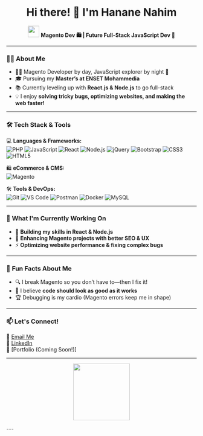<h1 align="center">Hi there! 👋 I'm Hanane Nahim</h1>

<p align="center">
  <img src="https://media.giphy.com/media/hvRJCLFzcasrR4ia7z/giphy.gif" width="30px"/>
  <b> Magento Dev 🛍 | Future Full-Stack JavaScript Dev 🚀</b>
</p>

---

### 🦸‍♀️ **About Me**
- 👩‍💻 Magento Developer by day, JavaScript explorer by night 🌙
-  🎓 Pursuing my **Master’s at ENSET Mohammedia**  
- 📚 Currently leveling up with **React.js & Node.js** to go full-stack  
- 💡 I enjoy **solving tricky bugs, optimizing websites, and making the web faster!**  
---

### 🛠 **Tech Stack & Tools**  

💻 **Languages & Frameworks:**  
![PHP](https://img.shields.io/badge/PHP-777BB4?style=for-the-badge&logo=php&logoColor=white)
![JavaScript](https://img.shields.io/badge/JavaScript-F7DF1E?style=for-the-badge&logo=javascript&logoColor=black)
![React](https://img.shields.io/badge/React-61DAFB?style=for-the-badge&logo=react&logoColor=black)
![Node.js](https://img.shields.io/badge/Node.js-339933?style=for-the-badge&logo=nodedotjs&logoColor=white)
![jQuery](https://img.shields.io/badge/jQuery-0769AD?style=for-the-badge&logo=jquery&logoColor=white)
![Bootstrap](https://img.shields.io/badge/Bootstrap-563D7C?style=for-the-badge&logo=bootstrap&logoColor=white)
![CSS3](https://img.shields.io/badge/CSS3-1572B6?style=for-the-badge&logo=css3&logoColor=white)
![HTML5](https://img.shields.io/badge/HTML5-E34F26?style=for-the-badge&logo=html5&logoColor=white)

🛍 **eCommerce & CMS:**  
![Magento](https://img.shields.io/badge/Magento-EE672F?style=for-the-badge&logo=magento&logoColor=white)

🛠 **Tools & DevOps:**  
![Git](https://img.shields.io/badge/Git-F05032?style=for-the-badge&logo=git&logoColor=white)
![VS Code](https://img.shields.io/badge/VS%20Code-007ACC?style=for-the-badge&logo=visual-studio-code&logoColor=white)
![Postman](https://img.shields.io/badge/Postman-FF6C37?style=for-the-badge&logo=postman&logoColor=white)
![Docker](https://img.shields.io/badge/Docker-2496ED?style=for-the-badge&logo=docker&logoColor=white)
![MySQL](https://img.shields.io/badge/MySQL-4479A1?style=for-the-badge&logo=mysql&logoColor=white)

---

### 🎯 **What I'm Currently Working On**
- 🚀 **Building my skills in React & Node.js**  
- 🛒 **Enhancing Magento projects with better SEO & UX**  
- ⚡ **Optimizing website performance & fixing complex bugs**  

---

### 🌱 **Fun Facts About Me**
- 🔍 I break Magento so you don’t have to—then I fix it!  
- 🎨 I believe **code should look as good as it works**  
- 🏆 Debugging is my cardio (Magento errors keep me in shape)  

---

### 📫 **Let's Connect!**
📧 [Email Me](hanane.nahim@gmail.com)  
💼 [LinkedIn]( )  
🚀 [Portfolio (Coming Soon!)] 

---
<p align="center">
  <img src="https://media.giphy.com/media/SWoSkN6DxTszqIKEqv/giphy.gif" width="150px">
</p>
---
